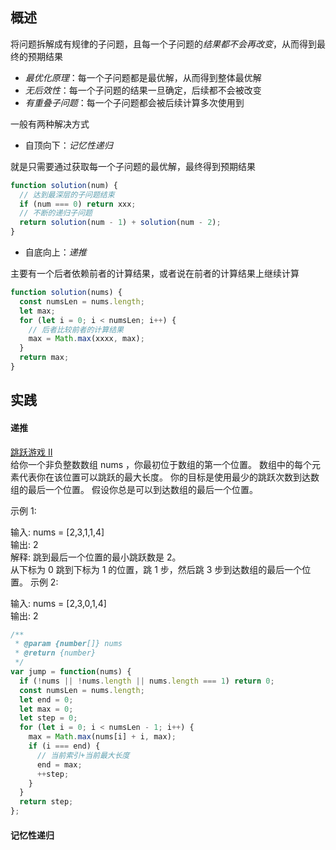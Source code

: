 ## 概述

将问题拆解成有规律的子问题，且每一个子问题的<em>结果都不会再改变</em>，从而得到最终的预期结果

- <em>最优化原理</em>：每一个子问题都是最优解，从而得到整体最优解
- <em>无后效性</em>：每一个子问题的结果一旦确定，后续都不会被改变
- <em>有重叠子问题</em>：每一个子问题都会被后续计算多次使用到

一般有两种解决方式

- 自顶向下：<em>记忆性递归</em>

就是只需要通过获取每一个子问题的最优解，最终得到预期结果

```js
function solution(num) {
  // 达到最深层的子问题结束
  if (num === 0) return xxx;
  // 不断的递归子问题
  return solution(num - 1) + solution(num - 2);
}
```

- 自底向上：<em>递推</em>

主要有一个后者依赖前者的计算结果，或者说在前者的计算结果上继续计算

```js
function solution(nums) {
  const numsLen = nums.length;
  let max;
  for (let i = 0; i < numsLen; i++) {
    // 后者比较前者的计算结果
    max = Math.max(xxxx, max);
  }
  return max;
}
```

## 实践

#### 递推

[跳跃游戏 II](https://leetcode-cn.com/problems/jump-game-ii/)  
给你一个非负整数数组 nums ，你最初位于数组的第一个位置。
数组中的每个元素代表你在该位置可以跳跃的最大长度。
你的目标是使用最少的跳跃次数到达数组的最后一个位置。
假设你总是可以到达数组的最后一个位置。

示例 1:

输入: nums = [2,3,1,1,4]  
输出: 2  
解释: 跳到最后一个位置的最小跳跃数是 2。  
从下标为 0 跳到下标为 1 的位置，跳 1 步，然后跳 3 步到达数组的最后一个位置。
示例 2:

输入: nums = [2,3,0,1,4]  
输出: 2

```js
/**
 * @param {number[]} nums
 * @return {number}
 */
var jump = function(nums) {
  if (!nums || !nums.length || nums.length === 1) return 0;
  const numsLen = nums.length;
  let end = 0;
  let max = 0;
  let step = 0;
  for (let i = 0; i < numsLen - 1; i++) {
    max = Math.max(nums[i] + i, max);
    if (i === end) {
      // 当前索引+当前最大长度
      end = max;
      ++step;
    }
  }
  return step;
};
```

#### 记忆性递归
